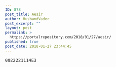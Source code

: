 ```yaml
---
ID: 878
post_title: Aesir
author: HusbandVader
post_excerpt: ""
layout: post
permalink: >
  https://portalrepository.com/2018/01/27/aesir/
published: true
post_date: 2018-01-27 23:44:45
---
```

<pre>0022221114E3</pre>